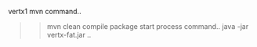 vertx1
mvn command..
>>mvn clean compile package 
start process command..
>>java -jar vertx-fat.jar
..
